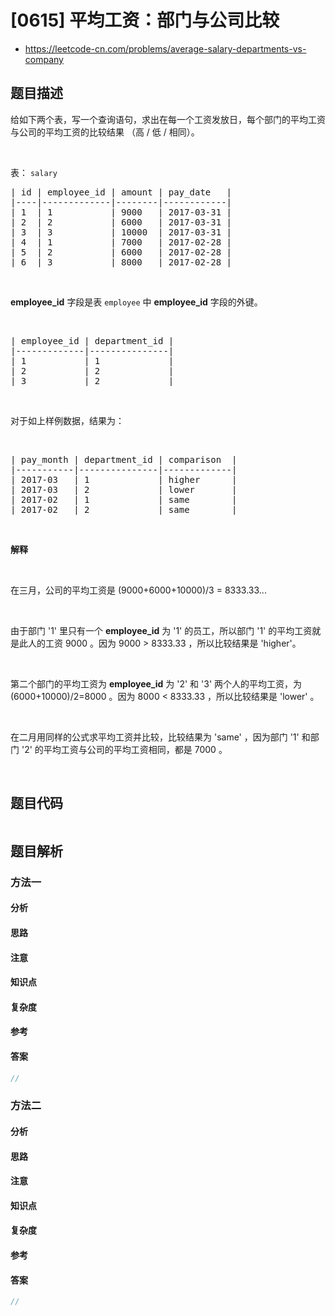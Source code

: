 

# [0615] 平均工资：部门与公司比较
* https://leetcode-cn.com/problems/average-salary-departments-vs-company


## 题目描述

<p>给如下两个表，写一个查询语句，求出在每一个工资发放日，每个部门的平均工资与公司的平均工资的比较结果 （高 / 低 / 相同）。</p>

<p>&nbsp;</p>

<p>表：&nbsp;<code>salary</code></p>

<pre>| id | employee_id | amount | pay_date   |
|----|-------------|--------|------------|
| 1  | 1           | 9000   | 2017-03-31 |
| 2  | 2           | 6000   | 2017-03-31 |
| 3  | 3           | 10000  | 2017-03-31 |
| 4  | 1           | 7000   | 2017-02-28 |
| 5  | 2           | 6000   | 2017-02-28 |
| 6  | 3           | 8000   | 2017-02-28 |
</pre>

<p>&nbsp;</p>

<p><strong>employee_id</strong>&nbsp;字段是表&nbsp;<code>employee</code>&nbsp;中&nbsp;<strong>employee_id</strong>&nbsp;字段的外键。</p>

<p>&nbsp;</p>

<pre>| employee_id | department_id |
|-------------|---------------|
| 1           | 1             |
| 2           | 2             |
| 3           | 2             |
</pre>

<p>&nbsp;</p>

<p>对于如上样例数据，结果为：</p>

<p>&nbsp;</p>

<pre>| pay_month | department_id | comparison  |
|-----------|---------------|-------------|
| 2017-03   | 1             | higher      |
| 2017-03   | 2             | lower       |
| 2017-02   | 1             | same        |
| 2017-02   | 2             | same        |
</pre>

<p>&nbsp;</p>

<p><strong>解释</strong></p>

<p>&nbsp;</p>

<p>在三月，公司的平均工资是 (9000+6000+10000)/3 = 8333.33...</p>

<p>&nbsp;</p>

<p>由于部门 &#39;1&#39; 里只有一个 <strong>employee_id</strong>&nbsp;为 &#39;1&#39; 的员工，所以部门 &#39;1&#39; 的平均工资就是此人的工资&nbsp;9000 。因为 9000 &gt; 8333.33 ，所以比较结果是 &#39;higher&#39;。</p>

<p>&nbsp;</p>

<p>第二个部门的平均工资为&nbsp;<strong>employee_id</strong>&nbsp;为 &#39;2&#39; 和 &#39;3&#39; 两个人的平均工资，为 (6000+10000)/2=8000 。因为 8000 &lt; 8333.33 ，所以比较结果是 &#39;lower&#39; 。</p>

<p>&nbsp;</p>

<p>在二月用同样的公式求平均工资并比较，比较结果为 &#39;same&#39; ，因为部门 &#39;1&#39; 和部门 &#39;2&#39; 的平均工资与公司的平均工资相同，都是 7000 。</p>

<p>&nbsp;</p>



## 题目代码

```cpp
```


## 题目解析


### 方法一

#### 分析

#### 思路

#### 注意

#### 知识点

#### 复杂度

#### 参考

#### 答案

```cpp
//
```


### 方法二

#### 分析

#### 思路

#### 注意

#### 知识点

#### 复杂度

#### 参考

#### 答案

```cpp
//
```


